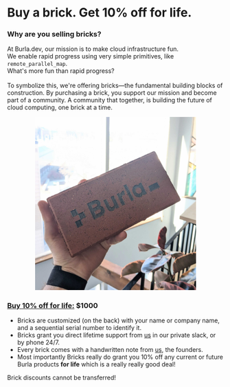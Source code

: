 # Buy a brick. Get 10% off for life.

### Why are you selling bricks?

At Burla.dev, our mission is to make cloud infrastructure fun.\
We enable rapid progress using very simple primitives, like `remote_parallel_map`.\
What's more fun than rapid progress?\
\
To symbolize this, we're offering bricks—the fundamental building blocks of construction. By purchasing a brick, you support our mission and become part of a community. A community that together, is building the future of cloud computing, one brick at a time.​

<div align="center" data-full-width="false"><figure><img src=".gitbook/assets/PXL_20250311_184440369.jpg" alt="" width="375"><figcaption></figcaption></figure></div>

### [Buy 10% off for life:](https://buy.stripe.com/fZe5lp30B3fKdgc5km) $1000

* Bricks are customized (on the back) with your name or company name, and a sequential serial number to identify it.
* Bricks grant you direct lifetime support from [us](about.md) in our private slack, or by phone 24/7.
* Every brick comes with a handwritten note from [us](about.md), the founders.
* Most importantly Bricks really do grant you 10% off any current or future Burla products **for life** which is a really really good deal!

Brick discounts cannot be transferred!


